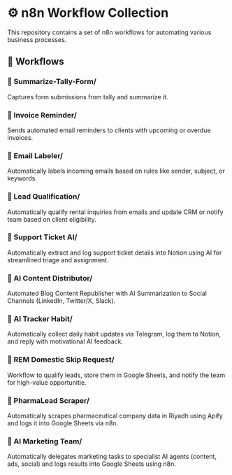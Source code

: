 # ⚙️ n8n Workflow Collection

This repository contains a set of n8n workflows for automating various business processes.

## 📁 Workflows

### 🔸 Summarize-Tally-Form/
Captures form submissions from tally and summarize it.

### 🔸 Invoice Reminder/
Sends automated email reminders to clients with upcoming or overdue invoices.

### 🔸 Email Labeler/ 
Automatically labels incoming emails based on rules like sender, subject, or keywords.

### 🔸 Lead Qualification/ 
Automatically qualify rental inquiries from emails and update CRM or notify team based on client eligibility.

### 🔸 Support Ticket AI/ 
Automatically extract and log support ticket details into Notion using AI for streamlined triage and assignment.

### 🔸 AI Content Distributor/ 
Automated Blog Content Republisher with AI Summarization to Social Channels (LinkedIn, Twitter/X, Slack).

### 🔸 AI Tracker Habit/ 
Automatically collect daily habit updates via Telegram, log them to Notion, and reply with motivational AI feedback.

### 🔸 REM Domestic Skip Request/ 
Workflow to qualify leads, store them in Google Sheets, and notify the team for high-value opportunitie.

### 🔸 PharmaLead Scraper/ 
Automatically scrapes pharmaceutical company data in Riyadh using Apify and logs it into Google Sheets via n8n.

### 🔸 AI Marketing Team/  
Automatically delegates marketing tasks to specialist AI agents (content, ads, social) and logs results into Google Sheets using n8n.


